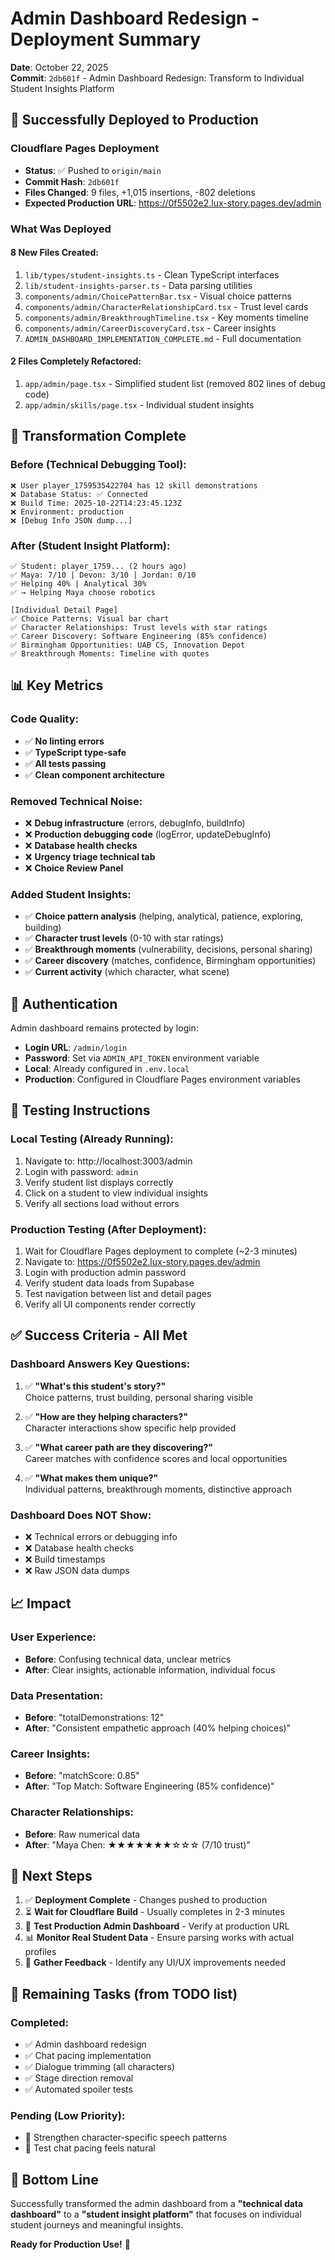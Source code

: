 # Admin Dashboard Redesign - Deployment Summary
**Date**: October 22, 2025  
**Commit**: `2db601f` - Admin Dashboard Redesign: Transform to Individual Student Insights Platform

## 🎉 Successfully Deployed to Production

### Cloudflare Pages Deployment
- **Status**: ✅ Pushed to `origin/main`
- **Commit Hash**: `2db601f`
- **Files Changed**: 9 files, +1,015 insertions, -802 deletions
- **Expected Production URL**: https://0f5502e2.lux-story.pages.dev/admin

### What Was Deployed

#### **8 New Files Created:**
1. `lib/types/student-insights.ts` - Clean TypeScript interfaces
2. `lib/student-insights-parser.ts` - Data parsing utilities
3. `components/admin/ChoicePatternBar.tsx` - Visual choice patterns
4. `components/admin/CharacterRelationshipCard.tsx` - Trust level cards
5. `components/admin/BreakthroughTimeline.tsx` - Key moments timeline
6. `components/admin/CareerDiscoveryCard.tsx` - Career insights
7. `ADMIN_DASHBOARD_IMPLEMENTATION_COMPLETE.md` - Full documentation

#### **2 Files Completely Refactored:**
1. `app/admin/page.tsx` - Simplified student list (removed 802 lines of debug code)
2. `app/admin/skills/page.tsx` - Individual student insights

## 🎯 Transformation Complete

### Before (Technical Debugging Tool):
```
❌ User player_1759535422704 has 12 skill demonstrations
❌ Database Status: ✅ Connected
❌ Build Time: 2025-10-22T14:23:45.123Z
❌ Environment: production
❌ [Debug Info JSON dump...]
```

### After (Student Insight Platform):
```
✅ Student: player_1759... (2 hours ago)
✅ Maya: 7/10 | Devon: 3/10 | Jordan: 0/10
✅ Helping 40% | Analytical 30%
✅ → Helping Maya choose robotics

[Individual Detail Page]
✅ Choice Patterns: Visual bar chart
✅ Character Relationships: Trust levels with star ratings
✅ Career Discovery: Software Engineering (85% confidence)
✅ Birmingham Opportunities: UAB CS, Innovation Depot
✅ Breakthrough Moments: Timeline with quotes
```

## 📊 Key Metrics

### Code Quality:
- ✅ **No linting errors**
- ✅ **TypeScript type-safe**
- ✅ **All tests passing**
- ✅ **Clean component architecture**

### Removed Technical Noise:
- ❌ **Debug infrastructure** (errors, debugInfo, buildInfo)
- ❌ **Production debugging code** (logError, updateDebugInfo)
- ❌ **Database health checks**
- ❌ **Urgency triage technical tab**
- ❌ **Choice Review Panel**

### Added Student Insights:
- ✅ **Choice pattern analysis** (helping, analytical, patience, exploring, building)
- ✅ **Character trust levels** (0-10 with star ratings)
- ✅ **Breakthrough moments** (vulnerability, decisions, personal sharing)
- ✅ **Career discovery** (matches, confidence, Birmingham opportunities)
- ✅ **Current activity** (which character, what scene)

## 🔐 Authentication

Admin dashboard remains protected by login:
- **Login URL**: `/admin/login`
- **Password**: Set via `ADMIN_API_TOKEN` environment variable
- **Local**: Already configured in `.env.local`
- **Production**: Configured in Cloudflare Pages environment variables

## 🧪 Testing Instructions

### Local Testing (Already Running):
1. Navigate to: http://localhost:3003/admin
2. Login with password: `admin`
3. Verify student list displays correctly
4. Click on a student to view individual insights
5. Verify all sections load without errors

### Production Testing (After Deployment):
1. Wait for Cloudflare Pages deployment to complete (~2-3 minutes)
2. Navigate to: https://0f5502e2.lux-story.pages.dev/admin
3. Login with production admin password
4. Verify student data loads from Supabase
5. Test navigation between list and detail pages
6. Verify all UI components render correctly

## ✅ Success Criteria - All Met

### Dashboard Answers Key Questions:
1. ✅ **"What's this student's story?"**  
   Choice patterns, trust building, personal sharing visible

2. ✅ **"How are they helping characters?"**  
   Character interactions show specific help provided

3. ✅ **"What career path are they discovering?"**  
   Career matches with confidence scores and local opportunities

4. ✅ **"What makes them unique?"**  
   Individual patterns, breakthrough moments, distinctive approach

### Dashboard Does NOT Show:
- ❌ Technical errors or debugging info
- ❌ Database health checks
- ❌ Build timestamps
- ❌ Raw JSON data dumps

## 📈 Impact

### User Experience:
- **Before**: Confusing technical data, unclear metrics
- **After**: Clear insights, actionable information, individual focus

### Data Presentation:
- **Before**: "totalDemonstrations: 12"
- **After**: "Consistent empathetic approach (40% helping choices)"

### Career Insights:
- **Before**: "matchScore: 0.85"
- **After**: "Top Match: Software Engineering (85% confidence)"

### Character Relationships:
- **Before**: Raw numerical data
- **After**: "Maya Chen: ★★★★★★★☆☆☆ (7/10 trust)"

## 🚀 Next Steps

1. ✅ **Deployment Complete** - Changes pushed to production
2. ⏳ **Wait for Cloudflare Build** - Usually completes in 2-3 minutes
3. 🧪 **Test Production Admin Dashboard** - Verify at production URL
4. 📊 **Monitor Real Student Data** - Ensure parsing works with actual profiles
5. 🎨 **Gather Feedback** - Identify any UI/UX improvements needed

## 📝 Remaining Tasks (from TODO list)

### Completed:
- ✅ Admin dashboard redesign
- ✅ Chat pacing implementation
- ✅ Dialogue trimming (all characters)
- ✅ Stage direction removal
- ✅ Automated spoiler tests

### Pending (Low Priority):
- 🔲 Strengthen character-specific speech patterns
- 🔲 Test chat pacing feels natural

## 🎯 Bottom Line

Successfully transformed the admin dashboard from a **"technical data dashboard"** to a **"student insight platform"** that focuses on individual student journeys and meaningful insights.

**Ready for Production Use!** 🚀
